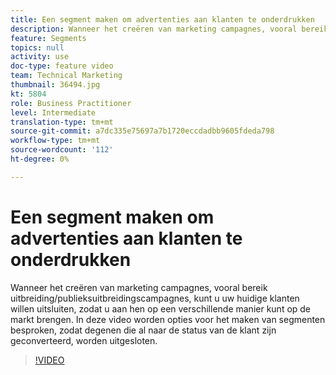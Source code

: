 ```yaml
---
title: Een segment maken om advertenties aan klanten te onderdrukken
description: Wanneer het creëren van marketing campagnes, vooral bereik uitbreiding/publieksuitbreidingscampagnes, kunt u uw huidige klanten willen uitsluiten, zodat u aan hen op een verschillende manier kunt op de markt brengen. In deze video worden opties voor het maken van segmenten besproken, zodat degenen die al naar de status van de klant zijn geconverteerd, worden uitgesloten.
feature: Segments
topics: null
activity: use
doc-type: feature video
team: Technical Marketing
thumbnail: 36494.jpg
kt: 5804
role: Business Practitioner
level: Intermediate
translation-type: tm+mt
source-git-commit: a7dc335e75697a7b1720eccdadbb9605fdeda798
workflow-type: tm+mt
source-wordcount: '112'
ht-degree: 0%

---
```



# Een segment maken om advertenties aan klanten te onderdrukken

Wanneer het creëren van marketing campagnes, vooral bereik uitbreiding/publieksuitbreidingscampagnes, kunt u uw huidige klanten willen uitsluiten, zodat u aan hen op een verschillende manier kunt op de markt brengen. In deze video worden opties voor het maken van segmenten besproken, zodat degenen die al naar de status van de klant zijn geconverteerd, worden uitgesloten.

>[!VIDEO](https://video.tv.adobe.com/v/36494/?quality=12&learn=on)
